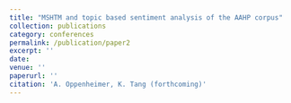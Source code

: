```yaml
---
title: "MSHTM and topic based sentiment analysis of the AAHP corpus"
collection: publications
category: conferences
permalink: /publication/paper2
excerpt: ''
date: 
venue: ''
paperurl: ''
citation: 'A. Oppenheimer, K. Tang (forthcoming)'
---
```


